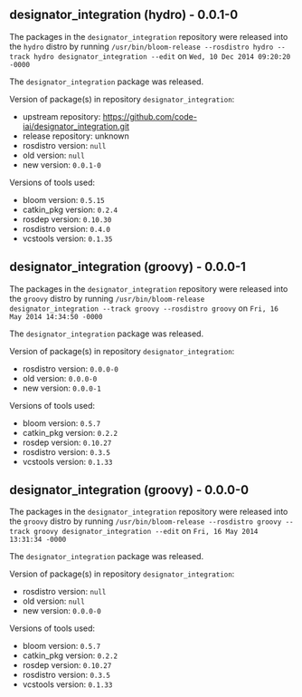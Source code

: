 ## designator_integration (hydro) - 0.0.1-0

The packages in the `designator_integration` repository were released into the `hydro` distro by running `/usr/bin/bloom-release --rosdistro hydro --track hydro designator_integration --edit` on `Wed, 10 Dec 2014 09:20:20 -0000`

The `designator_integration` package was released.

Version of package(s) in repository `designator_integration`:
- upstream repository: https://github.com/code-iai/designator_integration.git
- release repository: unknown
- rosdistro version: `null`
- old version: `null`
- new version: `0.0.1-0`

Versions of tools used:
- bloom version: `0.5.15`
- catkin_pkg version: `0.2.4`
- rosdep version: `0.10.30`
- rosdistro version: `0.4.0`
- vcstools version: `0.1.35`


## designator_integration (groovy) - 0.0.0-1

The packages in the `designator_integration` repository were released into the `groovy` distro by running `/usr/bin/bloom-release designator_integration --track groovy --rosdistro groovy` on `Fri, 16 May 2014 14:34:50 -0000`

The `designator_integration` package was released.

Version of package(s) in repository `designator_integration`:
- rosdistro version: `0.0.0-0`
- old version: `0.0.0-0`
- new version: `0.0.0-1`

Versions of tools used:
- bloom version: `0.5.7`
- catkin_pkg version: `0.2.2`
- rosdep version: `0.10.27`
- rosdistro version: `0.3.5`
- vcstools version: `0.1.33`


## designator_integration (groovy) - 0.0.0-0

The packages in the `designator_integration` repository were released into the `groovy` distro by running `/usr/bin/bloom-release --rosdistro groovy --track groovy designator_integration --edit` on `Fri, 16 May 2014 13:31:34 -0000`

The `designator_integration` package was released.

Version of package(s) in repository `designator_integration`:
- rosdistro version: `null`
- old version: `null`
- new version: `0.0.0-0`

Versions of tools used:
- bloom version: `0.5.7`
- catkin_pkg version: `0.2.2`
- rosdep version: `0.10.27`
- rosdistro version: `0.3.5`
- vcstools version: `0.1.33`



